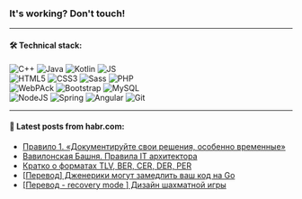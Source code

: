 ### It's working? Don't touch!

---

#### 🛠️ Technical stack:

![C++](https://img.shields.io/badge/C++-informational?logo=c%2B%2B&style=flat&logoColor=white&color=9C033A)
![Java](https://img.shields.io/badge/Java-informational?logo=java&style=flat&logoColor=white&color=007396)
![Kotlin](https://img.shields.io/badge/Kotlin-informational?logo=Kotlin&style=flat&logoColor=white&color=0095D5)
![JS](https://img.shields.io/badge/JS-informational?logo=javaScript&style=flat&logoColor=black&color=F7Df1E) <br>
![HTML5](https://img.shields.io/badge/HTML5-informational?logo=html5&style=flat&logoColor=white&color=E34F26)
![CSS3](https://img.shields.io/badge/CSS3-informational?logo=css3&style=flat&logoColor=white&color=157286)
![Sass](https://img.shields.io/badge/Saas-informational?logo=sass&style=flat&logoColor=white&color=hotpink)
![PHP](https://img.shields.io/badge/PHP-informational?logo=php&style=flat&logoColor=white&color=777BB4) <br>
![WebPAck](https://img.shields.io/badge/WebPack-informational?logo=webPack&style=flat&logoColor=white&color=FF6F00)
![Bootstrap](https://img.shields.io/badge/Bootstrap-informational?logo=Bootstrap&style=flat&logoColor=white&color=7952B3)
![MySQL](https://img.shields.io/badge/MySQL-informational?logo=MySQL&style=flat&logoColor=white&color=00f) <br>
![NodeJS](https://img.shields.io/badge/NodeJS-informational?logo=node.js&style=flat&logoColor=white&color=43853D)
![Spring](https://img.shields.io/badge/Spring-informational?logo=Spring&style=flat&logoColor=white&color=0A9EDC)
![Angular](https://img.shields.io/badge/Vue-informational?logo=vue.js&style=flat&logoColor=white&color=red)
![Git](https://img.shields.io/badge/Git-informational?logo=git&style=flat&logoColor=white&color=darkorange)

___

#### 💬 Latest posts from habr.com:

<!-- BLOG-POST-LIST:START -->
- [Правило 1. «Документируйте свои решения, особенно временные»](https://habr.com/ru/post/660057/?utm_source=habrahabr&utm_medium=rss&utm_campaign=660057)
- [Вавилонская Башня. Правила IT архитектора](https://habr.com/ru/post/660055/?utm_source=habrahabr&utm_medium=rss&utm_campaign=660055)
- [Кратко о форматах TLV, BER, CER, DER, PER](https://habr.com/ru/post/660045/?utm_source=habrahabr&utm_medium=rss&utm_campaign=660045)
- [[Перевод] Дженерики могут замедлить ваш код на Go](https://habr.com/ru/post/660007/?utm_source=habrahabr&utm_medium=rss&utm_campaign=660007)
- [[Перевод - recovery mode ] Дизайн шахматной игры](https://habr.com/ru/post/660003/?utm_source=habrahabr&utm_medium=rss&utm_campaign=660003)
<!-- BLOG-POST-LIST:END -->
